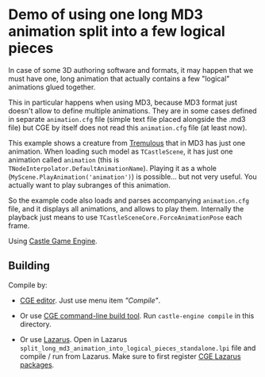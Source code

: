 # Demo of using one long MD3 animation split into a few logical pieces

In case of some 3D authoring software and formats, it may happen that we must have one, long animation that actually contains a few "logical" animations glued together.

This in particular happens when using MD3, because MD3 format just doesn't allow to define multiple animations. They are in some cases defined in separate `animation.cfg` file (simple text file placed alongside the .md3 file) but CGE by itself does not read this `animation.cfg` file (at least now).

This example shows a creature from [Tremulous](https://tremulous.net/) that in MD3 has just one animation. When loading such model as `TCastleScene`, it has just one animation called `animation` (this is `TNodeInterpolator.DefaultAnimationName`). Playing it as a whole (`MyScene.PlayAnimation('animation')`) is possible... but not very useful. You actually want to play subranges of this animation.

So the example code also loads and parses accompanying `animation.cfg` file, and it displays all animations, and allows to play them. Internally the playback just means to use `TCastleSceneCore.ForceAnimationPose` each frame.

Using [Castle Game Engine](https://castle-engine.io/).

## Building

Compile by:

- [CGE editor](https://castle-engine.io/manual_editor.php). Just use menu item _"Compile"_.

- Or use [CGE command-line build tool](https://castle-engine.io/build_tool). Run `castle-engine compile` in this directory.

- Or use [Lazarus](https://www.lazarus-ide.org/). Open in Lazarus `split_long_md3_animation_into_logical_pieces_standalone.lpi` file and compile / run from Lazarus. Make sure to first register [CGE Lazarus packages](https://castle-engine.io/documentation.php).
